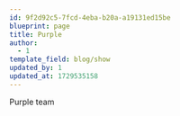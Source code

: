 ```yaml
---
id: 9f2d92c5-7fcd-4eba-b20a-a19131ed15be
blueprint: page
title: Purple
author:
  - 1
template_field: blog/show
updated_by: 1
updated_at: 1729535158
---
```

Purple team
